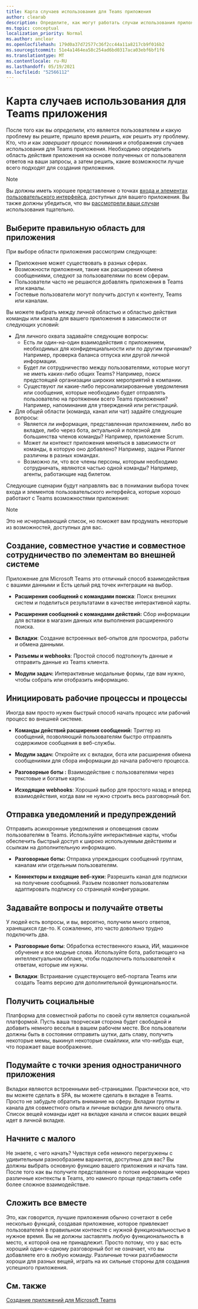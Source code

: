 ```yaml
---
title: Карта случаев использования для Teams приложения
author: clearab
description: Определите, как могут работать случаи использования приложения в Teams работы.
ms.topic: conceptual
localization_priority: Normal
ms.author: anclear
ms.openlocfilehash: 179d0a37d72577c36f2cc44a11a8217cb9f016b2
ms.sourcegitcommit: 51e4a1464ea58c254ad6bd0317aca03ebf6bf1f6
ms.translationtype: MT
ms.contentlocale: ru-RU
ms.lasthandoff: 05/19/2021
ms.locfileid: "52566112"
---
```

# <a name="map-your-use-cases-to-teams-app-capabilities"></a>Карта случаев использования для Teams приложения

После того как вы *определили,* кто является пользователем *и* какую проблему вы решите, пришло время *решить, как* решить эту проблему. Кто, что *и* как *завершает процесс* понимания и отображения случаев использования для Teams приложения.  Необходимо определить область действия приложения на основе полученных от пользователя ответов на ваши запросы, а затем решить, какие возможности лучше всего подходят для создания приложения.

> [!NOTE]
> Вы должны иметь хорошее представление о точках [входа и элементах пользовательского интерфейса,](../../concepts/extensibility-points.md) доступных для вашего приложения. Вы также должны убедиться, что вы [рассмотрели ваши случаи](../../concepts/design/understand-use-cases.md) использования тщательно.

## <a name="choose-the-correct-scope-for-your-app"></a>Выберите правильную область для приложения

При выборе области приложения рассмотрим следующее:

* Приложение может существовать в разных сферах.
* Возможности приложения, такие как расширения обмена сообщениями, следуют за пользователями по всем сферам.
* Пользователи часто не решаются добавлять приложения в Teams или каналы.
* Гостевые пользователи могут получить доступ к контенту, Teams или каналам.

Вы можете выбрать между личной областью и областью действия команды или канала для вашего приложения в зависимости от следующих условий:

* Для личного охвата задавайте следующие вопросы:
  * Есть ли один-на-один взаимодействия с приложением, необходимых для конфиденциальности или по другим причинам? Например, проверка баланса отпуска или другой личной информации.
  * Будет ли сотрудничество между пользователями, которые могут не иметь каких-либо общих Teams? Например, поиск предстоящей организации широких мероприятий в компании.
  * Существуют ли какие-либо персонализированные уведомления или сообщения, которые необходимо будет отправлять пользователю на протяжении всего Teams приложения? Например, напоминания для утверждений или регистраций.
* Для общей области (команда, канал или чат) задайте следующие вопросы:
  * Является ли информация, представленная приложением, либо во вкладке, либо через бота, актуальной и полезной для большинства членов команды? Например, приложение Scrum.
  * Может ли контекст приложения меняться в зависимости от команды, в которую оно добавлено? Например, задачи Planner различны в разных командах. 
  * Возможно ли, что все члены персоны, которым необходимо сотрудничать, являются частью одной команды? Например, агенты, работающие над билетом.

Следующие сценарии будут направлять вас в понимании выбора точек входа и элементов пользовательского интерфейса, которые хорошо работают с Teams возможностями приложения:

> [!NOTE]
> Это не исчерпывающий список, но поможет вам продумать некоторые из возможностей, доступных для вас.

## <a name="create-share-and-collaborate-on-items-in-an-external-system"></a>Создание, совместное участие и совместное сотрудничество по элементам во внешней системе

Приложение для Microsoft Teams это отличный способ взаимодействия с вашими данными и Есть целый ряд точек интеграции на выбор.

* **Расширения сообщений с командами поиска**: Поиск внешних систем и поделиться результатами в качестве интерактивной карты.

* **Расширения сообщений с командами действий:** Сбор информации для вставки в магазин данных или выполнения расширенного поиска.

* **Вкладки**: Создание встроенных веб-опытов для просмотра, работы и обмена данными.

* **Разъемы и webhooks**: Простой способ подтолкнуть данные и отправить данные из Teams клиента.

* **Модули задач:** Интерактивные модальные формы, где вам нужно, чтобы собрать или отобразить информацию.

## <a name="initiate-workflows-and-processes"></a>Инициировать рабочие процессы и процессы

Иногда вам просто нужен быстрый способ начать процесс или рабочий процесс во внешней системе.

* **Команды действий расширения сообщений:** Триггер из сообщений, позволяющий пользователям быстро отправлять содержимое сообщения в веб-службы.

* **Модули задач:** Откройте их с вкладки, бота или расширения обмена сообщениями для сбора информации до начала рабочего процесса.

* **Разговорные боты :** Взаимодействие с пользователями через текстовые и богатые карты.

* **Исходящие webhooks**: Хороший выбор для простого назад и вперед взаимодействия, когда вам не нужно строить весь разговорный бот.

## <a name="send-notifications-and-alerts"></a>Отправка уведомлений и предупреждений

Отправить асинхронные уведомления и оповещения своим пользователям в Teams. Используйте интерактивные карты, чтобы обеспечить быстрый доступ к широко используемым действиям и ссылкам на дополнительную информацию.

* **Разговорные боты:** Отправка упреждающих сообщений группам, каналам или отдельным пользователям.

* **Коннекторы и входящие веб-хуки:** Разрешить канал для подписки на получение сообщений. Разъем позволяет пользователям адаптировать подписку со страницей конфигурации.

## <a name="ask-questions-and-get-answers"></a>Задавайте вопросы и получайте ответы

У людей есть вопросы, и вы, вероятно, получили много ответов, хранящихся где-то. К сожалению, это часто довольно трудно подключить два.

* **Разговорные боты**: Обработка естественного языка, ИИ, машинное обучение и все модные слова. Используйте бота, работающего на интеллектуальном облаке, чтобы подключить пользователей к ответам, которые им нужны.

* **Вкладки**: Встраивание существующего веб-портала Teams или создать Teams версию для дополнительной функциональности.

## <a name="get-social"></a>Получить социальные

Платформа для совместной работы по своей сути является социальной платформой. Пусть ваша творческая сторона будет свободной и добавить немного веселья в вашем рабочем месте. Все пользователи должны быть в состоянии отправить шутки, дать славу, получить некоторые мемы, выкинул некоторые смайлики, или что-нибудь еще, что поражает ваше воображение.

## <a name="think-in-terms-of-a-single-page-app"></a>Подумайте с точки зрения одностраничного приложения

Вкладки являются встроенными веб-страницами. Практически все, что вы можете сделать в SPA, вы можете сделать в вкладке в Teams. Просто не забудьте обратить внимание на сферу. Вкладки группы и канала для совместного опыта и личные вкладки для личного опыта. Список вещей команды идет на вкладке канала и список ваших вещей идет в личной вкладке.

## <a name="start-small"></a>Начните с малого

Не знаете, с чего начать? Чувствуя себя немного перегружены с удивительным разнообразием вариантов, доступных для вас? Вы должны выбрать основную функцию вашего приложения и начать там. После того как вы получите представление о потоке информации через различные контексты в Teams, это намного проще представить себе более сложное взаимодействие.

## <a name="put-it-all-together"></a>Сложить все вместе

Это, как говорится, лучшие приложения обычно сочетают в себе несколько функций, создавая приложение, которое привлекает пользователей в правильном контексте с нужной функциональностью в нужное время. Вы не должны заставлять любую функциональность в место, к которой она не принадлежит. Просто потому, что у вас есть хороший один-к-одному разговорный бот не означает, что вы добавляете его в любую команду. Различные точки разгибаемости хороши для разных вещей, играть на их сильные стороны для создания успешного приложения.

## <a name="see-also"></a>См. также

[Создание приложений для Microsoft Teams](../../overview.md)
